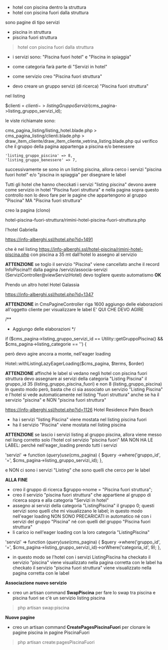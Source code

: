 

- hotel con piscina dentro la struttura
- hotel con piscina fuori dalla struttura




sono pagine di tipo servizi

- piscina in struttura 
- piscina fuori struttura



> hotel con piscina fuori dalla struttura

- i servizi sono: "Piscina fuori hotel" e "Piscina in spiaggia"


- come categoria farà parte di "Servizi in hotel"
- come servizio creo "Piscina fuori struttura"
- devo creare un gruppo servizi (di ricerca) "Piscina fuori struttura"




nel listing 


$clienti = $clienti->listingGruppoServizi($cms_pagina->listing_gruppo_servizi_id);


le viste richiamate sono:

cms_pagina_listing/listing_hotel.blade.php > cms_pagina_listing/clienti.blade.php > draw_item_cliente/draw_item_cliente_vetrina_listing.blade.php qui verifico che il gruppo della pagina appartenga a piscina e/o benessere

	'listing_gruppo_piscina' => 8,
	'listing_gruppo_benessere' => 7,

successivamente se sono in un listing piscina, allora cerco i servizi "piscina fuori hotel" e/o "piscina in spiaggia" per disegnare le label




Tutti gli hotel che hanno checckati i servizi "listing piscina" devono avere come servizio in hotel "Piscina fuori struttura" e nella pagina sopra questo controllo non lo devo fare per le pagine che appartengono al gruppo "Piscina" MA "Piscina fuori struttura"



creo la pagina (clono)

hotel-piscina-fuori-struttura/rimini-hotel-piscina-fuori-struttura.php




l'hotel Gabriella

https://info-alberghi.ssl/hotel.php?id=1491

che è nel listing https://info-alberghi.ssl/hotel-piscina/rimini-hotel-piscina.php
con piscina a 35 mt dall'hotel lo assegno al servizio



**ATTENZIONE** se toglo il servizio "Piscina" viene cancellato anche il record InfoPiscina!!!
dalla pagina /servizi/associa-servizi (ServiziController@viewServiziHotel) devo togliere questo automatismo
**OK**


Prendo un altro hotel Hotel Galassia

https://info-alberghi.ssl/hotel.php?id=1347



**ATTENZIONE** in CmsPagineController riga 1600
aggiungo delle elaborazioni all'oggetto cliente per visualizzare le label E' QUI CHE DEVO AGIRE

/**
* Aggiungo delle elaborazioni
*/

if ($cms_pagina->listing_gruppo_servizi_id == Utility::getGruppoPiscina() && $cms_pagina->listing_categorie == '') {




però devo agire ancora a monte, nell'eager loading


Hotel::withListingLazyEagerLoading($cms_pagina, $terms, $order)




**ATTENZIONE** affinché le label si vedano negli hotel con piscina fuori struttura devo 
assegnare ai servizi della categoria "Listing Piscina" il gruppo_id 35  (listing_gruppo_piscina_fuori) e non 8 (listing_gruppo_piscina)
In questo modo però, basta che ci sia associato un servizio "Listing Piscina" e l'hotel si vede automaticamente nel listing "fuori struttura"
anche se ha il servizio "piscina" e NON "piscina fuori struttura"

https://info-alberghi.ssl/hotel.php?id=1126 Hotel Residence Palm Beach

- ha i servizi "listing Piscina" viene mostata nel listing piscina fuori
- ha il servizio "Piscina" viene mostata nel listing piscina


**ATTENZIONE** se lascio i servizi listing al gruppo piscina, allora viene messo nel lisng corretto solo l'hotel col servizio "piscina fuori" MA NON HA LE LABEL: perché nell'eager_loading prendo tutti i servizi

'servizi' => function ($query) use ($cms_pagina)
  {
    $query
    ->where('gruppo_id', '=', $cms_pagina->listing_gruppo_servizi_id);
  },

e NON ci sono i servizi "Listing" che sono quelli che cerco per le label




**ALLA FINE**

- creo il gruppo di ricerca $gruppo->nome = "Piscina fuori struttura";
- creo il servizio "piscina fuori struttura" che appartiene al gruppo di ricerca sopra e alla categoria "Servizi in hotel"
- assegno ai servizi della categoria "ListingPiscina" il gruppo 0; questi servizi sono quelli che mi visualizzano le label; in questo modo nell'eager loading NON SONO PRECARICATI in automatico né con i servizi del gruppo "Piscina" né con quelli del gruppo "Piscina fuori struttura"
- li carico io nell'eager loading con la loro categoria "ListingPiscina"

'servizi' => function ($query) use ($cms_pagina)
  {
    $query
    ->where('gruppo_id', '=', $cms_pagina->listing_gruppo_servizi_id)->orWhere('categoria_id', 9);
  },

- in questo modo se l'hotel con i servizi ListingPiscina 
ha checkato il servizio "piscina" viene visualizzato nella pagina corretta con le label
ha checkato il servizio "piscina fuori struttura"  viene visualizzato nella pagina corretta con le label


**Associazione nuovo servizio**

- creo un artisan command __SwapPiscina__ per fare lo swap tra piscina e piscina fuori se c'è un servizio listing piscina


> php artisan swap:piscina


**Nuove pagine**

- creo un artisan command __CreatePagesPiscinaFuori__ per clonare le pagine piscina in pagine PiscinaFuori

> php artisan create:pagesPiscinaFuori